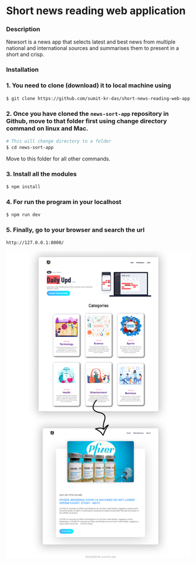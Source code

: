 # Short news reading web application

### Description

Newsort is a news app that selects latest and best news from multiple national and international sources and summarises them to present in a short and crisp.

### Installation

### 1. You need to clone (download) it to local machine using

```sh
$ git clone https://github.com/sumit-kr-das/short-news-reading-web-app.git
```

### 2. Once you have cloned the `news-sort-app` repository in Github, move to that folder first using change directory command on linux and Mac.

```sh
# This will change directory to a folder
$ cd news-sort-app
```

Move to this folder for all other commands.

### 3. Install all the modules

```sh
$ npm install
```

### 4. For run the program in your localhost

```sh
$ npm run dev
```

### 5. Finally, go to your browser and search the url

```sh
http://127.0.0.1:8000/
```

![Design preview for the PayAPI multi-page website coding challenge](/short-news-reading-site.png)
